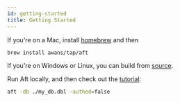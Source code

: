```yaml
---
id: getting-started
title: Getting Started
---
```


If you're on a Mac, install [homebrew](https://brew.sh/) and then 

```bash
brew install awans/tap/aft
```

If you're on Windows or Linux, you can build from [source](https://github.com/awans/aft).

Run Aft locally, and then check out the [tutorial](tutorial/your-first-model):

```bash
aft -db ./my_db.dbl -authed=false
```
